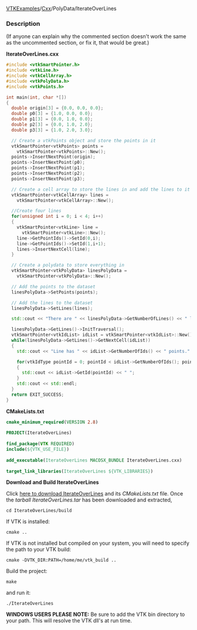 [VTKExamples](/index/)/[Cxx](/Cxx)/PolyData/IterateOverLines

### Description
(If anyone can explain why the commented section doesn't work the same as the uncommented section, or fix it, that would be great.)

**IterateOverLines.cxx**
```c++
#include <vtkSmartPointer.h>
#include <vtkLine.h>
#include <vtkCellArray.h>
#include <vtkPolyData.h>
#include <vtkPoints.h>

int main(int, char *[])
{
  double origin[3] = {0.0, 0.0, 0.0};
  double p0[3] = {1.0, 0.0, 0.0};
  double p1[3] = {0.0, 1.0, 0.0};
  double p2[3] = {0.0, 1.0, 2.0};
  double p3[3] = {1.0, 2.0, 3.0};

  // Create a vtkPoints object and store the points in it
  vtkSmartPointer<vtkPoints> points =
    vtkSmartPointer<vtkPoints>::New();
  points->InsertNextPoint(origin);
  points->InsertNextPoint(p0);
  points->InsertNextPoint(p1);
  points->InsertNextPoint(p2);
  points->InsertNextPoint(p3);

  // Create a cell array to store the lines in and add the lines to it
  vtkSmartPointer<vtkCellArray> lines =
    vtkSmartPointer<vtkCellArray>::New();

  //Create four lines
  for(unsigned int i = 0; i < 4; i++)
  {
    vtkSmartPointer<vtkLine> line =
      vtkSmartPointer<vtkLine>::New();
    line->GetPointIds()->SetId(0,i);
    line->GetPointIds()->SetId(1,i+1);
    lines->InsertNextCell(line);
  }

  // Create a polydata to store everything in
  vtkSmartPointer<vtkPolyData> linesPolyData =
    vtkSmartPointer<vtkPolyData>::New();

  // Add the points to the dataset
  linesPolyData->SetPoints(points);

  // Add the lines to the dataset
  linesPolyData->SetLines(lines);

  std::cout << "There are " << linesPolyData->GetNumberOfLines() << " lines." << std::endl;

  linesPolyData->GetLines()->InitTraversal();
  vtkSmartPointer<vtkIdList> idList = vtkSmartPointer<vtkIdList>::New();
  while(linesPolyData->GetLines()->GetNextCell(idList))
  {
    std::cout << "Line has " << idList->GetNumberOfIds() << " points." << std::endl;

    for(vtkIdType pointId = 0; pointId < idList->GetNumberOfIds(); pointId++)
    {
      std::cout << idList->GetId(pointId) << " ";
    }
    std::cout << std::endl;
  }
  return EXIT_SUCCESS;
}
```
**CMakeLists.txt**
```cmake
cmake_minimum_required(VERSION 2.8)
 
PROJECT(IterateOverLines)
 
find_package(VTK REQUIRED)
include(${VTK_USE_FILE})
 
add_executable(IterateOverLines MACOSX_BUNDLE IterateOverLines.cxx)
 
target_link_libraries(IterateOverLines ${VTK_LIBRARIES})
```

**Download and Build IterateOverLines**

Click [here to download IterateOverLines](https://github.com/lorensen/VTKWikiExamplesTarballs/raw/master/IterateOverLines.tar) and its *CMakeLists.txt* file.
Once the *tarball IterateOverLines.tar* has been downloaded and extracted,
```
cd IterateOverLines/build 
```
If VTK is installed:
```
cmake ..
```
If VTK is not installed but compiled on your system, you will need to specify the path to your VTK build:
```
cmake -DVTK_DIR:PATH=/home/me/vtk_build ..
```
Build the project:
```
make
```
and run it:
```
./IterateOverLines
```
**WINDOWS USERS PLEASE NOTE:** Be sure to add the VTK bin directory to your path. This will resolve the VTK dll's at run time.

